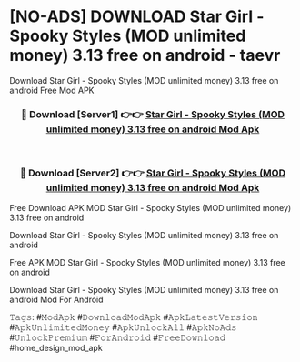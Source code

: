 # [NO-ADS] DOWNLOAD Star Girl - Spooky Styles (MOD unlimited money) 3.13 free on android - taevr
Download Star Girl - Spooky Styles (MOD unlimited money) 3.13 free on android Free Mod APK

<div align="center">
<h3>🔴 Download [Server1] 👉👉 <a href="https://apk-comot.site?title=Star_Girl_-_Spooky_Styles_(MOD_unlimited_money)_3.13_free_on_android">Star Girl - Spooky Styles (MOD unlimited money) 3.13 free on android Mod Apk</a></h3><br>

<h3>🔴 Download [Server2] 👉👉 <a href="https://apk-comot.site?title=Star_Girl_-_Spooky_Styles_(MOD_unlimited_money)_3.13_free_on_android">Star Girl - Spooky Styles (MOD unlimited money) 3.13 free on android Mod Apk</a></h3>
</div>


Free Download APK MOD Star Girl - Spooky Styles (MOD unlimited money) 3.13 free on android

Download Star Girl - Spooky Styles (MOD unlimited money) 3.13 free on android 

Free APK MOD Star Girl - Spooky Styles (MOD unlimited money) 3.13 free on android 

Download Star Girl - Spooky Styles (MOD unlimited money) 3.13 free on android Mod For Android

𝚃𝚊𝚐𝚜: #𝙼𝚘𝚍𝙰𝚙𝚔 #𝙳𝚘𝚠𝚗𝚕𝚘𝚊𝚍𝙼𝚘𝚍𝙰𝚙𝚔 #𝙰𝚙𝚔𝙻𝚊𝚝𝚎𝚜𝚝𝚅𝚎𝚛𝚜𝚒𝚘𝚗 #𝙰𝚙𝚔𝚄𝚗𝚕𝚒𝚖𝚒𝚝𝚎𝚍𝙼𝚘𝚗𝚎𝚢 #𝙰𝚙𝚔𝚄𝚗𝚕𝚘𝚌𝚔𝙰𝚕𝚕 #𝙰𝚙𝚔𝙽𝚘𝙰𝚍𝚜 #𝚄𝚗𝚕𝚘𝚌𝚔𝙿𝚛𝚎𝚖𝚒𝚞𝚖 #𝙵𝚘𝚛𝙰𝚗𝚍𝚛𝚘𝚒𝚍 #𝙵𝚛𝚎𝚎𝙳𝚘𝚠𝚗𝚕𝚘𝚊𝚍 #home_design_mod_apk